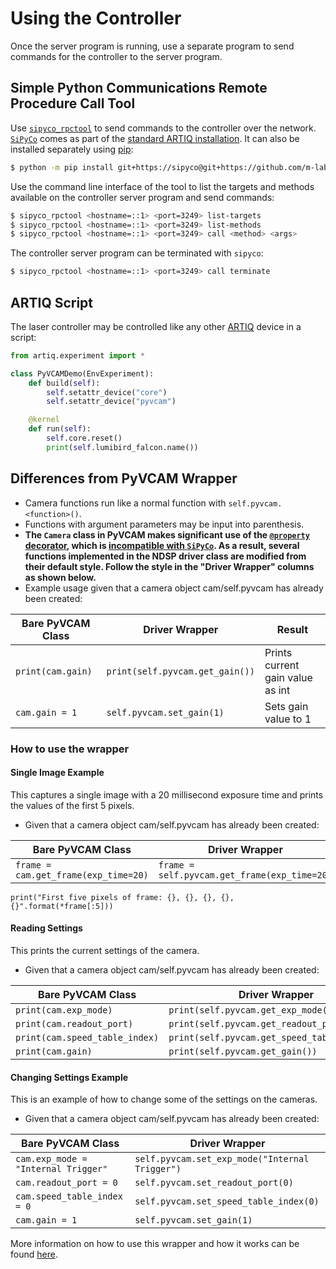 # Using the Controller
Once the server program is running, use a separate program to send commands for the controller to the server program.

## Simple Python Communications Remote Procedure Call Tool
Use [`sipyco_rpctool`](https://m-labs.hk/artiq/sipyco-manual/#remote-procedure-call-tool) to send commands to the controller over the network.
[`SiPyCo`](https://m-labs.hk/artiq/sipyco-manual/#remote-procedure-call-tool) comes as part of the [standard ARTIQ installation](https://m-labs.hk/artiq/manual/installing.html).
It can also be installed separately using [pip](https://python.land/virtual-environments/installing-packages-with-pip):
```sh
$ python -m pip install git+https://sipyco@git+https://github.com/m-labs/sipyco.git
```

Use the command line interface of the tool to list the targets and methods available on the controller server program and send commands:
```sh
$ sipyco_rpctool <hostname=::1> <port=3249> list-targets
$ sipyco_rpctool <hostname=::1> <port=3249> list-methods
$ sipyco_rpctool <hostname=::1> <port=3249> call <method> <args>
```

The controller server program can be terminated with `sipyco`:
```sh
$ sipyco_rpctool <hostname=::1> <port=3249> call terminate
```

## ARTIQ Script
The laser controller may be controlled like any other [ARTIQ](https://m-labs.hk/artiq/manual/index.html) device in a script:
```python
from artiq.experiment import *

class PyVCAMDemo(EnvExperiment):
    def build(self):
        self.setattr_device("core")
        self.setattr_device("pyvcam")

    @kernel
    def run(self):
        self.core.reset()
        print(self.lumibird_falcon.name())
```

## Differences from PyVCAM Wrapper

* Camera functions run like a normal function with `self.pyvcam.<function>()`.
* Functions with argument parameters may be input into parenthesis.
* **The `Camera` class in PyVCAM makes significant use of the [`@property` decorator](https://docs.python.org/3/library/functions.html#property), which is [incompatible with `SiPyCo`](https://github.com/m-labs/sipyco/issues/40). As a result, several functions implemented in the NDSP driver class are modified from their default style. Follow the style in the "Driver Wrapper" columns as shown below.**
* Example usage given that a camera object cam/self.pyvcam has already been created:

| Bare PyVCAM Class | Driver Wrapper                  | Result                           |
|-------------------|---------------------------------|----------------------------------|
| `print(cam.gain)` | `print(self.pyvcam.get_gain())` | Prints current gain value as int |
| `cam.gain = 1`    | `self.pyvcam.set_gain(1)`       | Sets gain value to 1             |


### How to use the wrapper

#### Single Image Example

This captures a single image with a 20 millisecond exposure time and prints the values of the first 5 pixels.
* Given that a camera object cam/self.pyvcam has already been created:

| Bare PyVCAM Class                    | Driver Wrapper                               |
|--------------------------------------|----------------------------------------------|
| `frame = cam.get_frame(exp_time=20)` | `frame = self.pyvcam.get_frame(exp_time=20)` |

`print("First five pixels of frame: {}, {}, {}, {}, {}".format(*frame[:5]))`

#### Reading Settings

This prints the current settings of the camera.
* Given that a camera object cam/self.pyvcam has already been created:

| Bare PyVCAM Class              | Driver Wrapper                               |
|--------------------------------|----------------------------------------------|
| `print(cam.exp_mode)`          | `print(self.pyvcam.get_exp_mode())`          |
| `print(cam.readout_port)`      | `print(self.pyvcam.get_readout_port())`      |
| `print(cam.speed_table_index)` | `print(self.pyvcam.get_speed_table_index())` |
| `print(cam.gain)`              | `print(self.pyvcam.get_gain())`              |


#### Changing Settings Example

This is an example of how to change some of the settings on the cameras.
* Given that a camera object cam/self.pyvcam has already been created:

| Bare PyVCAM Class                   | Driver Wrapper                                 |
|-------------------------------------|------------------------------------------------|
| `cam.exp_mode = "Internal Trigger"` | `self.pyvcam.set_exp_mode("Internal Trigger")` |
| `cam.readout_port = 0`              | `self.pyvcam.set_readout_port(0)`              |
| `cam.speed_table_index = 0`         | `self.pyvcam.set_speed_table_index(0)`         |
| `cam.gain = 1`                      | `self.pyvcam.set_gain(1)`                      |

More information on how to use this wrapper and how it works can be found [here](https://github.com/Photometrics/PyVCAM/blob/master/docs/PyVCAM%20Wrapper.md).
